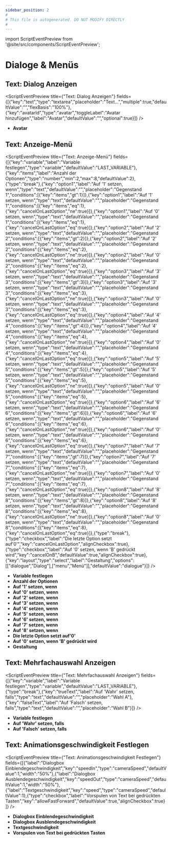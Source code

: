 ```yaml
---
sidebar_position: 2
#
# This file is autogenerated. DO NOT MODIFY DIRECTLY
#
---
```


import ScriptEventPreview from '@site/src/components/ScriptEventPreview';

# Dialoge & Menüs

## Text: Dialog Anzeigen
<ScriptEventPreview title={"Text: Dialog Anzeigen"} fields={[{"key":"text","type":"textarea","placeholder":"Text...","multiple":true,"defaultValue":"","flexBasis":"100%"},{"key":"avatarId","type":"avatar","toggleLabel":"Avatar hinzufügen","label":"Avatar","defaultValue":"","optional":true}]} />

- **Avatar**  

## Text: Anzeige-Menü
<ScriptEventPreview title={"Text: Anzeige-Menü"} fields={[{"key":"variable","label":"Variable festlegen","type":"variable","defaultValue":"LAST_VARIABLE"},{"key":"items","label":"Anzahl der Optionen","type":"number","min":2,"max":8,"defaultValue":2},{"type":"break"},{"key":"option1","label":"Auf '1' setzen, wenn","type":"text","defaultValue":"","placeholder":"Gegenstand 1","conditions":[{"key":"items","gt":1}]},{"key":"option1","label":"Auf '1' setzen, wenn","type":"text","defaultValue":"","placeholder":"Gegenstand 1","conditions":[{"key":"items","eq":1},{"key":"cancelOnLastOption","ne":true}]},{"key":"option1","label":"Auf '0' setzen, wenn","type":"text","defaultValue":"","placeholder":"Gegenstand 1","conditions":[{"key":"items","eq":1},{"key":"cancelOnLastOption","eq":true}]},{"key":"option2","label":"Auf '2' setzen, wenn","type":"text","defaultValue":"","placeholder":"Gegenstand 2","conditions":[{"key":"items","gt":2}]},{"key":"option2","label":"Auf '2' setzen, wenn","type":"text","defaultValue":"","placeholder":"Gegenstand 2","conditions":[{"key":"items","eq":2},{"key":"cancelOnLastOption","ne":true}]},{"key":"option2","label":"Auf '0' setzen, wenn","type":"text","defaultValue":"","placeholder":"Gegenstand 2","conditions":[{"key":"items","eq":2},{"key":"cancelOnLastOption","eq":true}]},{"key":"option3","label":"Auf '3' setzen, wenn","type":"text","defaultValue":"","placeholder":"Gegenstand 3","conditions":[{"key":"items","gt":3}]},{"key":"option3","label":"Auf '3' setzen, wenn","type":"text","defaultValue":"","placeholder":"Gegenstand 3","conditions":[{"key":"items","eq":3},{"key":"cancelOnLastOption","ne":true}]},{"key":"option3","label":"Auf '0' setzen, wenn","type":"text","defaultValue":"","placeholder":"Gegenstand 3","conditions":[{"key":"items","eq":3},{"key":"cancelOnLastOption","eq":true}]},{"key":"option4","label":"Auf '4' setzen, wenn","type":"text","defaultValue":"","placeholder":"Gegenstand 4","conditions":[{"key":"items","gt":4}]},{"key":"option4","label":"Auf '4' setzen, wenn","type":"text","defaultValue":"","placeholder":"Gegenstand 4","conditions":[{"key":"items","eq":4},{"key":"cancelOnLastOption","ne":true}]},{"key":"option4","label":"Auf '0' setzen, wenn","type":"text","defaultValue":"","placeholder":"Gegenstand 4","conditions":[{"key":"items","eq":4},{"key":"cancelOnLastOption","eq":true}]},{"key":"option5","label":"Auf '5' setzen, wenn","type":"text","defaultValue":"","placeholder":"Gegenstand 5","conditions":[{"key":"items","gt":5}]},{"key":"option5","label":"Auf '5' setzen, wenn","type":"text","defaultValue":"","placeholder":"Gegenstand 5","conditions":[{"key":"items","eq":5},{"key":"cancelOnLastOption","ne":true}]},{"key":"option5","label":"Auf '0' setzen, wenn","type":"text","defaultValue":"","placeholder":"Gegenstand 5","conditions":[{"key":"items","eq":5},{"key":"cancelOnLastOption","eq":true}]},{"key":"option6","label":"Auf '6' setzen, wenn","type":"text","defaultValue":"","placeholder":"Gegenstand 6","conditions":[{"key":"items","gt":6}]},{"key":"option6","label":"Auf '6' setzen, wenn","type":"text","defaultValue":"","placeholder":"Gegenstand 6","conditions":[{"key":"items","eq":6},{"key":"cancelOnLastOption","ne":true}]},{"key":"option6","label":"Auf '0' setzen, wenn","type":"text","defaultValue":"","placeholder":"Gegenstand 6","conditions":[{"key":"items","eq":6},{"key":"cancelOnLastOption","eq":true}]},{"key":"option7","label":"Auf '7' setzen, wenn","type":"text","defaultValue":"","placeholder":"Gegenstand 7","conditions":[{"key":"items","gt":7}]},{"key":"option7","label":"Auf '7' setzen, wenn","type":"text","defaultValue":"","placeholder":"Gegenstand 7","conditions":[{"key":"items","eq":7},{"key":"cancelOnLastOption","ne":true}]},{"key":"option7","label":"Auf '0' setzen, wenn","type":"text","defaultValue":"","placeholder":"Gegenstand 7","conditions":[{"key":"items","eq":7},{"key":"cancelOnLastOption","eq":true}]},{"key":"option8","label":"Auf '8' setzen, wenn","type":"text","defaultValue":"","placeholder":"Gegenstand 8","conditions":[{"key":"items","gt":8}]},{"key":"option8","label":"Auf '8' setzen, wenn","type":"text","defaultValue":"","placeholder":"Gegenstand 8","conditions":[{"key":"items","eq":8},{"key":"cancelOnLastOption","ne":true}]},{"key":"option8","label":"Auf '0' setzen, wenn","type":"text","defaultValue":"","placeholder":"Gegenstand 8","conditions":[{"key":"items","eq":8},{"key":"cancelOnLastOption","eq":true}]},{"type":"break"},{"type":"checkbox","label":"Die letzte Option setzt auf'0'","key":"cancelOnLastOption","alignCheckbox":true},{"type":"checkbox","label":"Auf '0' setzen, wenn 'B' gedrückt wird","key":"cancelOnB","defaultValue":true,"alignCheckbox":true},{"key":"layout","type":"select","label":"Gestaltung","options":[["dialogue","Dialog"],["menu","Menü"]],"defaultValue":"dialogue"}]} />

- **Variable festlegen**  
- **Anzahl der Optionen**  
- **Auf '1' setzen, wenn**  
- **Auf '0' setzen, wenn**  
- **Auf '2' setzen, wenn**  
- **Auf '3' setzen, wenn**  
- **Auf '4' setzen, wenn**  
- **Auf '5' setzen, wenn**  
- **Auf '6' setzen, wenn**  
- **Auf '7' setzen, wenn**  
- **Auf '8' setzen, wenn**  
- **Die letzte Option setzt auf'0'**  
- **Auf '0' setzen, wenn 'B' gedrückt wird**  
- **Gestaltung**  

## Text: Mehrfachauswahl Anzeigen
<ScriptEventPreview title={"Text: Mehrfachauswahl Anzeigen"} fields={[{"key":"variable","label":"Variable festlegen","type":"variable","defaultValue":"LAST_VARIABLE"},{"type":"break"},{"key":"trueText","label":"Auf 'Wahr' setzen, falls","type":"text","defaultValue":"","placeholder":"Wahl A"},{"key":"falseText","label":"Auf 'Falsch' setzen, falls","type":"text","defaultValue":"","placeholder":"Wahl B"}]} />

- **Variable festlegen**  
- **Auf 'Wahr' setzen, falls**  
- **Auf 'Falsch' setzen, falls**  

## Text: Animationsgeschwindigkeit Festlegen
<ScriptEventPreview title={"Text: Animationsgeschwindigkeit Festlegen"} fields={[{"label":"Dialogbox Einblendegeschwindigkeit","key":"speedIn","type":"cameraSpeed","defaultValue":1,"width":"50%"},{"label":"Dialogbox Ausblendegeschwindigkeit","key":"speedOut","type":"cameraSpeed","defaultValue":1,"width":"50%"},{"label":"Textgeschwindigkeit","key":"speed","type":"cameraSpeed","defaultValue":1},{"type":"checkbox","label":"Vorspulen von Text bei gedrückten Tasten","key":"allowFastForward","defaultValue":true,"alignCheckbox":true}]} />

- **Dialogbox Einblendegeschwindigkeit**  
- **Dialogbox Ausblendegeschwindigkeit**  
- **Textgeschwindigkeit**  
- **Vorspulen von Text bei gedrückten Tasten**  

